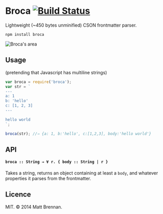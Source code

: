 # Broca [![Build Status](https://travis-ci.org/quarterto/Broca.svg?branch=master)](https://travis-ci.org/quarterto/Broca)

Lightweight (~450 bytes unminified) CSON frontmatter parser.

```
npm install broca
```

![Broca's area](http://proxy.boxresizer.com/convert?resize=300x300&source=readingforensics.files.wordpress.com/2013/05/brocas-area-2.jpg)

## Usage
(pretending that Javascript has multiline strings)

```javascript
var broca = require('broca');
var str = `
---
a: 1
b: 'hello'
c: [1, 2, 3]
---

hello world
`;

broca(str); //⇒ {a: 1, b:'hello', c:[1,2,3], body:'hello world'}
```

## API
#### `broca :: String → ∀ r. { body :: String | r }`
Takes a string, returns an object containing at least a `body`, and whatever properties it parses from the frontmatter.

## Licence
MIT. &copy; 2014 Matt Brennan.
